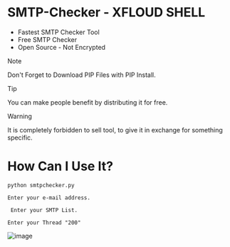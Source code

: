 # SMTP-Checker - XFLOUD SHELL 
* Fastest SMTP Checker Tool
* Free SMTP Checker
* Open Source - Not Encrypted

> [!NOTE]
> Don't Forget to Download PIP Files with PIP Install.

> [!TIP]
> You can make people benefit by distributing it for free.

> [!WARNING]
> It is completely forbidden to sell tool, to give it in exchange for something specific.


# How Can I Use It? # 

``` python smtpchecker.py ```

``` Enter your e-mail address. ```

``` Enter your SMTP List.``` 

``` Enter your Thread "200" ```

![image](https://github.com/XSBrave/SMTP-Checker/assets/106927628/155bbe57-d343-4343-b7a8-5106ab4dec16)
